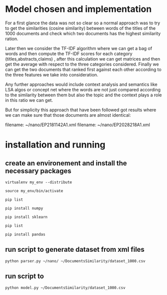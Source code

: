 # Model chosen and implementation

For a first glance the data was not so clear so a normal approach was to try to get the similarities (cosine similarity) between words of the titles
of the 1000 documents and check which two documents has the highest similarity ration.

Later then we consider the TF-IDF algorithm where we can get a bag of words and then compute the TF-IDF scores for each category (titles,abstracts,claims) , after this calculation we can get matrices and then get the average with respect to the three categories considered.
Finally we can get the two documents that ranked first against each other according to the three features we take into consideration.

Any further approaches would include context analysis and semantics like LSA algos or concept net where the words are not just compared according to the similarity between them but also the topic and the context plays a role in this ratio we can get.

But for simplicity this approach that have been followed got results where we can make sure that those documents are almost identical:

filename: ~/nano/EP2181142A1.xml 
filename: ~/nano/EP2028218A1.xml

# installation and running

## create an environement and install the necessary packages
`virtualenv my_env --distribute`

`source my_env/bin/activate`

`pip list`

`pip install numpy`

`pip install sklearn`

`pip list`

`pip install pandas`

## run script to generate dataset from xml files
`python parser.py ~/nano/ ~/DocumentsSimilarity/dataset_1000.csv`

## run script to 
`python model.py ~/DocumentsSimilarity/dataset_1000.csv`
